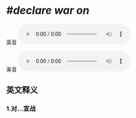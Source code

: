 # ***\#declare war on*** 
英音
<audio src="./media/declare war on1_AAC.aac" controls="controls"></audio>

美音
<audio src="./media/declare war on2_AAC.aac" controls="controls"></audio>



  

英文释义
---
### 1.**对…宣战**  


